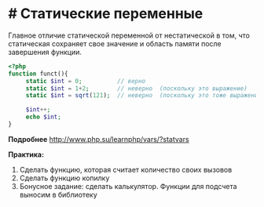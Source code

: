 # # Статические переменные

Главное отличие статической переменной от нестатической в том, что статическая сохраняет свое значение и область памяти после завершения функции.

```php
<?php
function funct(){
     static $int = 0;          // верно
     static $int = 1+2;        // неверно  (поскольку это выражение)
     static $int = sqrt(121);  // неверно  (поскольку это тоже выражение)

     $int++;
     echo $int;
}
```

**Подробнее**
http://www.php.su/learnphp/vars/?statvars


**Практика:**

1.	Сделать функцию, которая считает количество своих вызовов
2.	Сделать функцию копилку
3.	Бонусное задание: сделать калькулятор. Функции для подсчета выносим в библиотеку
